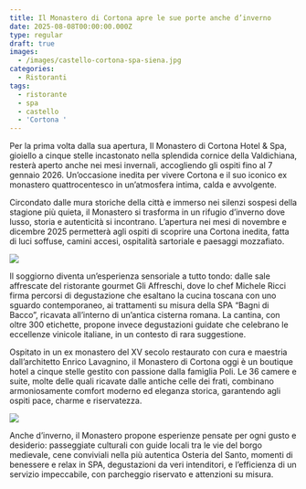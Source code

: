 ```yaml
---
title: Il Monastero di Cortona apre le sue porte anche d’inverno
date: 2025-08-08T00:00:00.000Z
type: regular
draft: true
images:
  - /images/castello-cortona-spa-siena.jpg
categories:
  - Ristoranti
tags:
  - ristorante
  - spa
  - castello
  - 'Cortona '
---
```


Per la prima volta dalla sua apertura, Il Monastero di Cortona Hotel & Spa, gioiello a cinque stelle incastonato nella splendida cornice della Valdichiana, resterà aperto anche nei mesi invernali, accogliendo gli ospiti fino al 7 gennaio 2026. Un’occasione inedita per vivere Cortona e il suo iconico ex monastero quattrocentesco in un’atmosfera intima, calda e avvolgente.

Circondato dalle mura storiche della città e immerso nei silenzi sospesi della stagione più quieta, il Monastero si trasforma in un rifugio d’inverno dove lusso, storia e autenticità si incontrano. L’apertura nei mesi di novembre e dicembre 2025 permetterà agli ospiti di scoprire una Cortona inedita, fatta di luci soffuse, camini accesi, ospitalità sartoriale e paesaggi mozzafiato.

![](/images/castello-cortona-siena.jpg)

Il soggiorno diventa un’esperienza sensoriale a tutto tondo: dalle sale affrescate del ristorante gourmet Gli Affreschi, dove lo chef Michele Ricci firma percorsi di degustazione che esaltano la cucina toscana con uno sguardo contemporaneo, ai trattamenti su misura della SPA “Bagni di Bacco”, ricavata all’interno di un’antica cisterna romana. La cantina, con oltre 300 etichette, propone invece degustazioni guidate che celebrano le eccellenze vinicole italiane, in un contesto di rara suggestione.

Ospitato in un ex monastero del XV secolo restaurato con cura e maestria dall’architetto Enrico Lavagnino, il Monastero di Cortona oggi è un boutique hotel a cinque stelle gestito con passione dalla famiglia Poli. Le 36 camere e suite, molte delle quali ricavate dalle antiche celle dei frati, combinano armoniosamente comfort moderno ed eleganza storica, garantendo agli ospiti pace, charme e riservatezza.

![](/images/castello-cortona-camere.png)

Anche d’inverno, il Monastero propone esperienze pensate per ogni gusto e desiderio: passeggiate culturali con guide locali tra le vie del borgo medievale, cene conviviali nella più autentica Osteria del Santo, momenti di benessere e relax in SPA, degustazioni da veri intenditori, e l’efficienza di un servizio impeccabile, con parcheggio riservato e attenzioni su misura.
